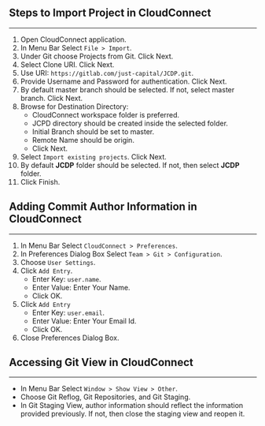 ## Steps to Import Project in CloudConnect
- - - -
1.  Open CloudConnect application.
2.  In Menu Bar Select `File > Import`.
3.  Under Git choose Projects from Git. Click Next.
4.  Select Clone URI. Click Next.
5.  Use URI: `https://gitlab.com/just-capital/JCDP.git`.
6.  Provide Username and Password for authentication. Click Next.
7.  By default master branch should be selected. If not, select master branch. Click Next.
8.  Browse for Destination Directory:
    *   CloudConnect workspace folder is preferred.
    *   JCPD directory should be created inside the selected folder.
    *   Initial Branch should be set to master.
    *   Remote Name should be origin.
    *   Click Next.
9.  Select `Import existing projects`. Click Next.
10. By default **JCDP** folder should be selected. If not, then select **JCDP** folder.
11. Click Finish.


## Adding Commit Author Information in CloudConnect
- - - -
1.  In Menu Bar Select `CloudConnect > Preferences`.
2.  In Preferences Dialog Box Select `Team > Git > Configuration`.
3.  Choose `User Settings`.
4.  Click `Add Entry`.
    *   Enter Key: `user.name`.
    *   Enter Value: Enter Your Name.
    *   Click OK.
5.  Click `Add Entry`
    *   Enter Key: `user.email`.
    *   Enter Value: Enter Your Email Id.
    *   Click OK.
6.  Close Preferences Dialog Box.


## Accessing Git View in CloudConnect
- - - -
*   In Menu Bar Select `Window > Show View > Other`.
*   Choose Git Reflog, Git Repositories, and Git Staging.
*   In Git Staging View, author information should reflect the information provided previously.
    If not, then close the staging view and reopen it.
